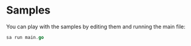 # Samples

You can play with the samples by editing them and running the main file:
```go
sa run main.go
```
